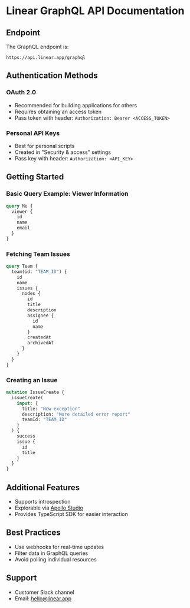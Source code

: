 # Linear GraphQL API Documentation

## Endpoint

The GraphQL endpoint is:
```
https://api.linear.app/graphql
```

## Authentication Methods

### OAuth 2.0
- Recommended for building applications for others
- Requires obtaining an access token
- Pass token with header: `Authorization: Bearer <ACCESS_TOKEN>`

### Personal API Keys
- Best for personal scripts
- Created in "Security & access" settings
- Pass key with header: `Authorization: <API_KEY>`

## Getting Started

### Basic Query Example: Viewer Information
```graphql
query Me {
  viewer {
    id
    name
    email
  }
}
```

### Fetching Team Issues
```graphql
query Team {
  team(id: "TEAM_ID") {
    id
    name
    issues {
      nodes {
        id
        title
        description
        assignee {
          id
          name
        }
        createdAt
        archivedAt
      }
    }
  }
}
```

### Creating an Issue
```graphql
mutation IssueCreate {
  issueCreate(
    input: {
      title: "New exception"
      description: "More detailed error report"
      teamId: "TEAM_ID"
    }
  ) {
    success
    issue {
      id
      title
    }
  }
}
```

## Additional Features

- Supports introspection
- Explorable via [Apollo Studio](https://studio.apollographql.com/public/Linear-API/schema/reference?variant=current)
- Provides TypeScript SDK for easier interaction

## Best Practices

- Use webhooks for real-time updates
- Filter data in GraphQL queries
- Avoid polling individual resources

## Support

- Customer Slack channel
- Email: hello@linear.app
